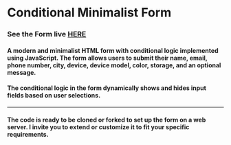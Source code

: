 # Conditional Minimalist Form

### See the Form live [HERE](https://luc-constantin.github.io/conditional-form)

#### A modern and minimalist HTML form with conditional logic implemented using JavaScript. The form allows users to submit their name, email, phone number, city, device, device model, color, storage, and an optional message. 
#### The conditional logic in the form dynamically shows and hides input fields based on user selections.
----
#### The code is ready to be cloned or forked to set up the form on a web server. I invite you to extend or customize it to fit your specific requirements.
